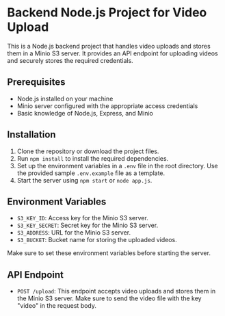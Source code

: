 # Backend Node.js Project for Video Upload

This is a Node.js backend project that handles video uploads and stores them in a Minio S3 server. It provides an API endpoint for uploading videos and securely stores the required credentials.

## Prerequisites

- Node.js installed on your machine
- Minio server configured with the appropriate access credentials
- Basic knowledge of Node.js, Express, and Minio

## Installation

1. Clone the repository or download the project files.
2. Run `npm install` to install the required dependencies.
3. Set up the environment variables in a `.env` file in the root directory. Use the provided sample `.env.example` file as a template.
4. Start the server using `npm start` or `node app.js`.

## Environment Variables

- `S3_KEY_ID`: Access key for the Minio S3 server.
- `S3_KEY_SECRET`: Secret key for the Minio S3 server.
- `S3_ADDRESS`: URL for the Minio S3 server.
- `S3_BUCKET`: Bucket name for storing the uploaded videos.

Make sure to set these environment variables before starting the server.

## API Endpoint

- `POST /upload`: This endpoint accepts video uploads and stores them in the Minio S3 server. Make sure to send the video file with the key "video" in the request body.